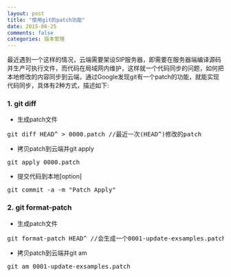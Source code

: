 ```yaml
---
layout: post
title: "使用git的patch功能"
date: 2015-06-25
comments: false
categories: 版本管理
---
```


最近遇到一个这样的情况，云端需要架设SIP服务器，即需要在服务器端编译源码并生产可执行文件，而代码在局域网内维护，这样就一个代码同步的问题，如何把本地修改的内容同步到云端，通过Google发现git有一个patch的功能，就能实现代码同步，具体有2种方式，描述如下:

### 1. git diff
* 生成patch文件
<pre>
git diff HEAD^ > 0000.patch //最近一次(HEAD^)修改的patch
</pre>
* 拷贝patch到云端并git apply
<pre>
git apply 0000.patch
</pre>
* 提交代码到本地[option]
<pre>
git commit -a -m "Patch Apply"
</pre>

### 2. git format-patch
* 生成patch文件
<pre>
git format-patch HEAD^ //会生成一个0001-update-exsamples.patch类似的文件
</pre>
* 拷贝patch到云端并git am
<pre>
git am 0001-update-exsamples.patch
</pre>
